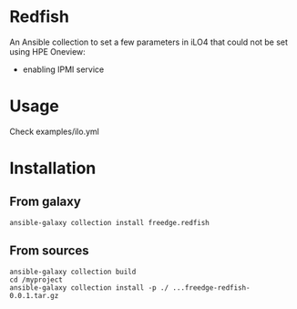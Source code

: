 Redfish
=======

An Ansible collection to set a few parameters in iLO4 that could not be set using HPE Oneview:
- enabling IPMI service

# Usage

Check examples/ilo.yml


# Installation

## From galaxy

```
ansible-galaxy collection install freedge.redfish
```

## From sources
```
ansible-galaxy collection build
cd /myproject
ansible-galaxy collection install -p ./ ...freedge-redfish-0.0.1.tar.gz
```
